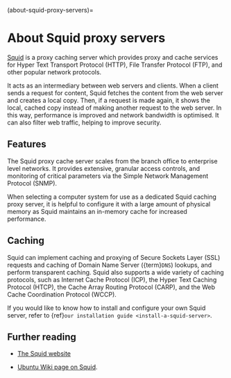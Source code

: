 (about-squid-proxy-servers)=
# About Squid proxy servers

[Squid](http://www.squid-cache.org/) is a proxy caching server which provides proxy and cache services for Hyper Text Transport Protocol (HTTP), File Transfer Protocol (FTP), and other popular network protocols. 

It acts as an intermediary between web servers and clients. When a client sends a request for content, Squid fetches the content from the web server and creates a local copy. Then, if a request is made again, it shows the local, cached copy instead of making another request to the web server. In this way, performance is improved and network bandwidth is optimised. It can also filter web traffic, helping to improve security.

## Features

The Squid proxy cache server scales from the branch office to enterprise level networks. It provides extensive, granular access controls, and monitoring of critical parameters via the Simple Network Management Protocol (SNMP).

When selecting a computer system for use as a dedicated Squid caching proxy server, it is helpful to configure it with a large amount of physical memory as Squid maintains an in-memory cache for increased performance.

## Caching

Squid can implement caching and proxying of Secure Sockets Layer (SSL) requests and caching of Domain Name Server ({term}`DNS`) lookups, and perform transparent caching. Squid also supports a wide variety of caching protocols, such as Internet Cache Protocol (ICP), the Hyper Text Caching Protocol (HTCP), the Cache Array Routing Protocol (CARP), and the Web Cache Coordination Protocol (WCCP).

If you would like to know how to install and configure your own Squid server, refer to {ref}`our installation guide <install-a-squid-server>`.

## Further reading

- [The Squid website](http://www.squid-cache.org/)

- [Ubuntu Wiki page on Squid](https://help.ubuntu.com/community/Squid).

